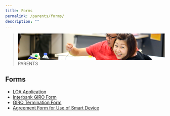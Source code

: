 ```yaml
---
title: Forms
permalink: /parents/forms/
description: ""
---
```

>![](/images/Parents/parent.jpg)
>PARENTS


## Forms

*   [LOA Application](https://go.gov.sg/loawaterwaypri)
*   [Interbank GIRO Form](/files/fORMS/fORMS/MOE_GIRO_Forms.pdf)
*   [GIRO Termination Form](/files/fORMS/GIRO_Termination_Form_revisedSep19.pdf)
*   [Agreement Form for Use of Smart Device](/files/Forms/Agreement%20Form%20for%20Use%20of%20Smart%20Device.pdf)
